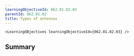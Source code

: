 ```yaml
---
learningObjectiveId: 062.01.02.03
parentId: 062.01.02
title: Types of antennas
---
```


```tsx eval
<LearningOBjectives learningObjectiveId={062.01.02.03} />
```

## Summary
